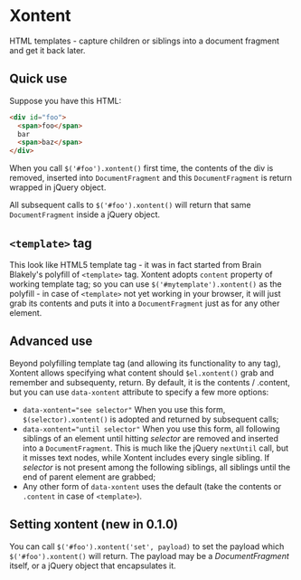 Xontent
=======

HTML templates - capture children or siblings into a document fragment and get it back later.

Quick use
----

Suppose you have this HTML:

```html
<div id="foo">
  <span>foo</span>
  bar
  <span>baz</span>
</div>
```

When you call `$('#foo').xontent()` first time, the contents
of the div is removed, inserted into `DocumentFragment` and
this `DocumentFragment` is return wrapped in jQuery object.

All subsequent calls to `$('#foo').xontent()` will return that same
`DocumentFragment` inside a jQuery object.

`<template>` tag
----

This look like HTML5 template tag - it was in fact started
from Brain Blakely's polyfill of `<template>` tag. Xontent
adopts `content` property of working template tag; so you
can use `$('#mytemplate').xontent()` as the polyfill -
in case of `<template>` not yet working in your browser,
it will just grab its contents and puts it into a `DocumentFragment`
just as for any other element.

Advanced use
----

Beyond polyfilling template tag (and allowing its functionality
to any tag), Xontent allows specifying what content should
`$el.xontent()` grab and remember and subsequenty, return.
By default, it is the contents / .content, but you can use
`data-xontent` attribute to specify a few more options:

 - `data-xontent="see selector"` When you use this form,
	`$(selector).xontent()` is adopted and returned by subsequent calls;
 - `data-xontent="until selector"` When you use this form,
 	all following siblings of an element until hitting _selector_
 	are removed and inserted into a `DocumentFragment`.
 	This is much like the jQuery `nextUntil` call, but it misses text nodes,
 	while Xontent includes every single sibling. If _selector_
 	is not present among the following siblings, all siblings until
 	the end of parent element are grabbed;
 - Any other form of `data-xontent` uses the default
 	(take the contents or `.content` in case of `<template>`).

Setting xontent (new in 0.1.0)
----

You can call `$('#foo').xontent('set', payload)` to set the payload
which `$('#foo').xontent()` will return.
The payload may be a _DocumentFragment_ itself,
or a jQuery object that encapsulates it.
